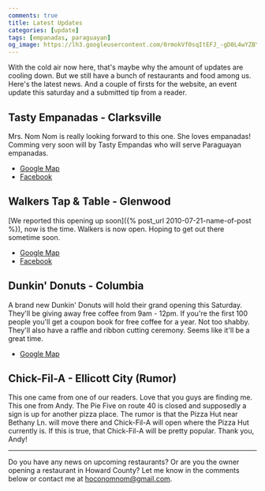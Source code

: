 ```yaml
---
comments: true
title: Latest Updates
categories: [update]
tags: [empanadas, paraguayan]
og_image: https://lh3.googleusercontent.com/0rmokVf0sqItEFJ_-gD0L4wYZBYioPO8jzC_zco0jB5L0iSAPkmQZxLNSZkxahEOjH3cqZWgfv0XRt61uSEnUI7mILnwF6vw88pRkRiTPbZxHlO7jJCbnVzJbqF3LN0WIel2KuMGKQ=w400
---
```


With the cold air now here, that's maybe why the amount of updates are cooling down. But we still have a bunch of restaurants and food among us. Here's the latest news. And a couple of firsts for the website, an event update this saturday and a submitted tip from a reader.

<!--more-->

## Tasty Empanadas - Clarksville
Mrs. Nom Nom is really looking forward to this one. She loves empanadas! Comming very soon will by Tasty Empandas who will serve Paraguayan empanadas.

* [Google Map](https://goo.gl/maps/qe1PWQYSsbz6qgt19)
* [Facebook](https://www.facebook.com/tastyempanadasLLC/)

## Walkers Tap & Table - Glenwood
[We reported this opening up soon]({% post_url 2010-07-21-name-of-post %}), now is the time. Walkers is now open. Hoping to get out there sometime soon.

* [Google Map](https://g.page/walkerstapandtable?share)
* [Facebook](https://www.facebook.com/EatAtWalkers/)

## Dunkin' Donuts - Columbia
A brand new Dunkin' Donuts will hold their grand opening this Saturday. They'll be giving away free coffee from 9am - 12pm. If you're the first 100 people you'll get a coupon book for free coffee for a year. Not too shabby. They'll also have a raffle and ribbon cutting ceremony. Seems like it'll be a great time. 

* [Google Map](https://goo.gl/maps/ZC2bFQApKZVBf1Bo9)

## Chick-Fil-A - Ellicott City (Rumor)
This one came from one of our readers. Love that you guys are finding me. This one from Andy. The Pie Five on route 40 is closed and supposedly a sign is up for another pizza place. The rumor is that the Pizza Hut near Bethany Ln. will move there and Chick-Fil-A will open where the Pizza Hut currently is. If this is true, that Chick-Fil-A will be pretty popular. Thank you, Andy!

----

Do you have any news on upcoming restaurants? Or are you the owner opening a restaurant in Howard County? Let me know in the comments below or contact me at [hoconomnom@gmail.com](mailto:hoconomnom@gmail.com).
